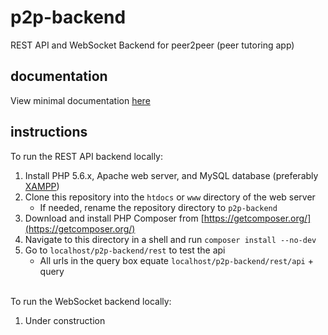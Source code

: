 # p2p-backend
REST API and WebSocket Backend for peer2peer (peer tutoring app)

## documentation
View minimal documentation [here](http://p2p.anuv.me/docs.txt)

## instructions
To run the REST API backend locally:
 1. Install PHP 5.6.x, Apache web server, and MySQL database (preferably [XAMPP](https://www.apachefriends.org/))
 2. Clone this repository into the `htdocs` or `www` directory of the web server
    - If needed, rename the repository directory to `p2p-backend`
 3. Download and install PHP Composer from [https://getcomposer.org/](https://getcomposer.org/)
 4. Navigate to this directory in a shell and run `composer install --no-dev`
 5. Go to `localhost/p2p-backend/rest` to test the api
    - All urls in the query box equate `localhost/p2p-backend/rest/api` + query

&nbsp;  
To run the WebSocket backend locally:
 1. Under construction
